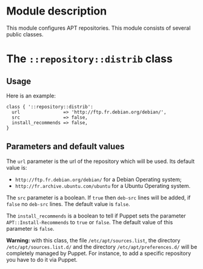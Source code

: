 # Module description

This module configures APT repositories. This module
consists of several public classes.



# The `::repository::distrib` class

## Usage

Here is an example:

```puppet
class { '::repository::distrib':
  url                => 'http://ftp.fr.debian.org/debian/',
  src                => false,
  install_recommends => false,
}
```

## Parameters and default values

The `url` parameter is the url of the repository which will be used.
Its default value is:

* `http://ftp.fr.debian.org/debian/` for a Debian Operating system;
* `http://fr.archive.ubuntu.com/ubuntu` for a Ubuntu Operating system.

The `src` parameter is a boolean. If `true` then `deb-src`
lines will be added, if `false` no `deb-src` lines. The
default value is `false`.

The `install_recommends` is a boolean to tell if Puppet
sets the parameter `APT::Install-Recommends` to `true`
or `false`. The default value of this parameter is `false`.

**Warning:** with this class, the file `/etc/apt/sources.list`,
the directory `/etc/apt/sources.list.d/` and the directory
`/etc/apt/preferences.d/` will be completely managed by Puppet.
For instance, to add a specific repository you have to do it
via Puppet.



